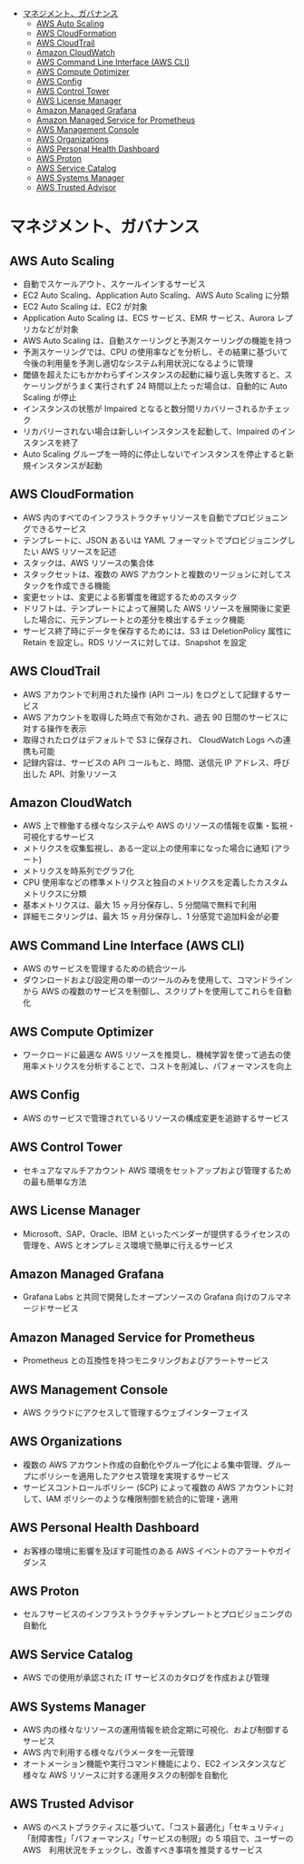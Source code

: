 - [マネジメント、ガバナンス](#マネジメントガバナンス)
  - [AWS Auto Scaling](#aws-auto-scaling)
  - [AWS CloudFormation](#aws-cloudformation)
  - [AWS CloudTrail](#aws-cloudtrail)
  - [Amazon CloudWatch](#amazon-cloudwatch)
  - [AWS Command Line Interface (AWS CLI)](#aws-command-line-interface-aws-cli)
  - [AWS Compute Optimizer](#aws-compute-optimizer)
  - [AWS Config](#aws-config)
  - [AWS Control Tower](#aws-control-tower)
  - [AWS License Manager](#aws-license-manager)
  - [Amazon Managed Grafana](#amazon-managed-grafana)
  - [Amazon Managed Service for Prometheus](#amazon-managed-service-for-prometheus)
  - [AWS Management Console](#aws-management-console)
  - [AWS Organizations](#aws-organizations)
  - [AWS Personal Health Dashboard](#aws-personal-health-dashboard)
  - [AWS Proton](#aws-proton)
  - [AWS Service Catalog](#aws-service-catalog)
  - [AWS Systems Manager](#aws-systems-manager)
  - [AWS Trusted Advisor](#aws-trusted-advisor)

# マネジメント、ガバナンス

## AWS Auto Scaling
* 自動でスケールアウト、スケールインするサービス
* EC2 Auto Scaling、Application Auto Scaling、AWS Auto Scaling に分類
* EC2 Auto Scaling は、EC2 が対象
* Application Auto Scaling は、ECS サービス、EMR サービス、Aurora レプリカなどが対象
* AWS Auto Scaling は、自動スケーリングと予測スケーリングの機能を持つ
* 予測スケーリングでは、CPU の使用率などを分析し、その結果に基づいて今後の利用量を予測し適切なシステム利用状況になるように管理
* 閾値を超えたにもかかわらずインスタンスの起動に繰り返し失敗すると、スケーリングがうまく実行されず 24 時間以上たっだ場合は、自動的に Auto Scaling が停止
* インスタンスの状態が Impaired となると数分間リカバリーされるかチェック
* リカバリーされない場合は新しいインスタンスを起動して、Impaired のインスタンスを終了
* Auto Scaling グループを一時的に停止しないでインスタンスを停止すると新規インスタンスが起動

## AWS CloudFormation
* AWS 内のすべてのインフラストラクチャリソースを自動でプロビジョニングできるサービス
* テンプレートに、JSON あるいは YAML フォーマットでプロビジョニングしたい AWS リソースを記述
* スタックは、AWS リソースの集合体
* スタックセットは、複数の AWS アカウントと複数のリージョンに対してスタックを作成できる機能
* 変更セットは、変更による影響度を確認するためのスタック
* ドリフトは、テンプレートによって展開した AWS リソースを展開後に変更した場合に、元テンプレートとの差分を検出するチェック機能
* サービス終了時にデータを保存するためには、S3 は DeletionPolicy 属性に Retain を設定し。RDS リソースに対しては、Snapshot を設定

## AWS CloudTrail
* AWS アカウントで利用された操作 (API コール) をログとして記録するサービス
* AWS アカウントを取得した時点で有効かされ、過去 90 日間のサービスに対する操作を表示
* 取得されたログはデフォルトで S3 に保存され、 CloudWatch Logs への連携も可能
* 記録内容は、サービスの API コールもと、時間、送信元 IP アドレス、呼び出した API、対象リソース

## Amazon CloudWatch
* AWS 上で稼働する様々なシステムや AWS のリソースの情報を収集・監視・可視化するサービス
* メトリクスを収集監視し、ある一定以上の使用率になった場合に通知 (アラート)
* メトリクスを時系列でグラフ化
* CPU 使用率などの標準メトリクスと独自のメトリクスを定義したカスタムメトリクスに分類
* 基本メトリクスは、最大 15 ヶ月分保存し、5 分間隔で無料で利用
* 詳細モニタリングは、最大 15 ヶ月分保存し、1 分感覚で追加料金が必要

## AWS Command Line Interface (AWS CLI)
* AWS のサービスを管理するための統合ツール
* ダウンロードおよび設定用の単一のツールのみを使用して、コマンドラインから AWS の複数のサービスを制御し、スクリプトを使用してこれらを自動化

## AWS Compute Optimizer
* ワークロードに最適な AWS リソースを推奨し、機械学習を使って過去の使用率メトリクスを分析することで、コストを削減し、パフォーマンスを向上

## AWS Config
* AWS のサービスで管理されているリソースの構成変更を追跡するサービス

## AWS Control Tower
* セキュアなマルチアカウント AWS 環境をセットアップおよび管理するための最も簡単な方法

## AWS License Manager
* Microsoft、SAP、Oracle、IBM といったベンダーが提供するライセンスの管理を、AWS とオンプレミス環境で簡単に行えるサービス

## Amazon Managed Grafana
* Grafana Labs と共同で開発したオープンソースの Grafana 向けのフルマネージドサービス

## Amazon Managed Service for Prometheus
* Prometheus との互換性を持つモニタリングおよびアラートサービス

## AWS Management Console
* AWS クラウドにアクセスして管理するウェブインターフェイス

## AWS Organizations
* 複数の AWS アカウント作成の自動化やグループ化による集中管理、グループにポリシーを適用したアクセス管理を実現するサービス
* サービスコントロールポリシー (SCP) によって複数の AWS アカウントに対して、IAM ポリシーのような権限制御を統合的に管理・適用

## AWS Personal Health Dashboard
* お客様の環境に影響を及ぼす可能性のある AWS イベントのアラートやガイダンス

## AWS Proton
* セルフサービスのインフラストラクチャテンプレートとプロビジョニングの自動化

## AWS Service Catalog
* AWS での使用が承認された IT サービスのカタログを作成および管理

## AWS Systems Manager
* AWS 内の様々なリソースの運用情報を統合定期に可視化、および制御するサービス
* AWS 内で利用する様々なパラメータを一元管理
* オートメーション機能や実行コマンド機能により、EC2 インスタンスなど様々な AWS リソースに対する運用タスクの制御を自動化

## AWS Trusted Advisor
* AWS のベストプラクティスに基づいて、「コスト最適化」「セキュリティ」「耐障害性」「パフォーマンス」「サービスの制限」の 5 項目で、ユーザーの AWS　利用状況をチェックし、改善すべき事項を推奨するサービス
